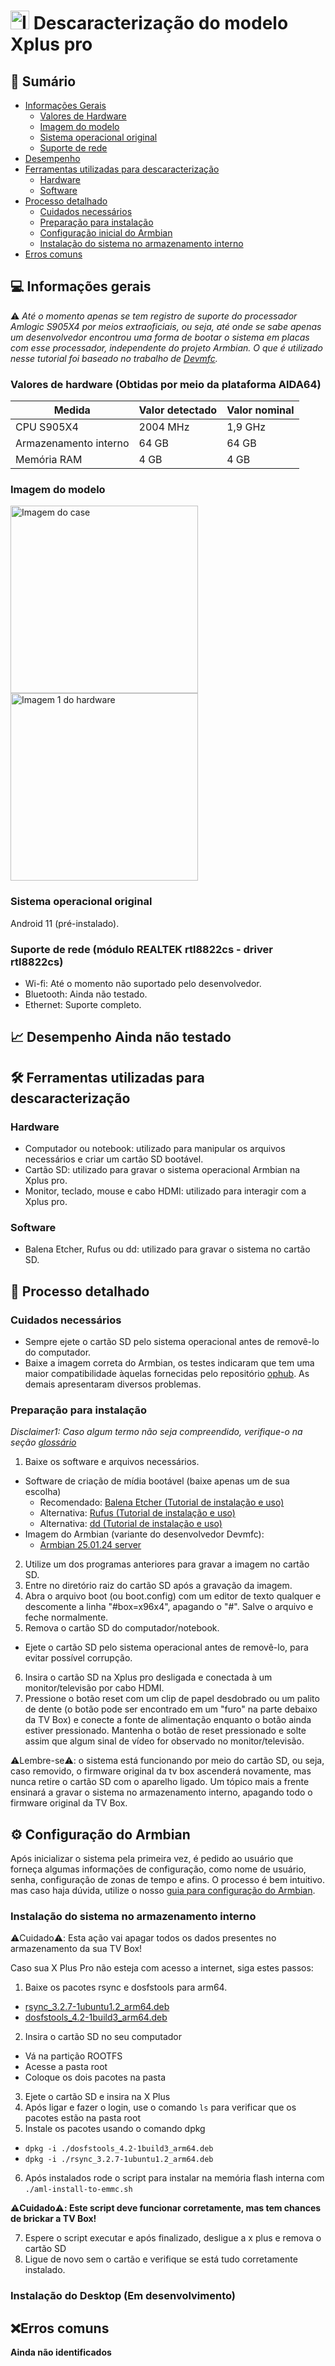 # <img src="https://github.com/user-attachments/assets/670f65d9-02a0-4135-96d1-3a953d144429" alt="Imagem do case" width="30"/> Descaracterização do modelo Xplus pro

## 🔎 Sumário

- [Informações Gerais](#-informações-gerais)
  - [Valores de Hardware](#valore-de-hardware)
  - [Imagem do modelo](#imagem-do-modelo)
  - [Sistema operacional original](#sistema-operacional-original)
  - [Suporte de rede](#suporte-de-rede)
- [Desempenho](#-desempenho)
- [Ferramentas utilizadas para descaracterização](#-ferramentas-utilizadas-para-descaracterização)
  - [Hardware](#hardware)
  - [Software](#software)
- [Processo detalhado](#-processo-detalhado)
  - [Cuidados necessários](#cuidados-necessários)
  - [Preparação para instalação](#preparação-para-instalação)
  - [Configuração inicial do Armbian](#Configuração-do-Armbian)
  - [Instalação do sistema no armazenamento interno](#instalação-do-sistema-no-armazenamento-interno)
- [Erros comuns](#-erros-comuns)

## 💻 Informações gerais 

⚠️ _Até o momento apenas se tem registro de suporte do processador Amlogic S905X4 por meios extraoficiais, ou seja, até onde se sabe apenas um desenvolvedor encontrou uma forma de bootar o sistema em placas com esse processador, independente do projeto Armbian. O que é utilizado nesse tutorial foi baseado no trabalho de [Devmfc](https://github.com/devmfc/debian-on-amlogic/releases)._

### Valores de hardware (Obtidas por meio da plataforma AIDA64)


| Medida                   | Valor detectado | Valor nominal |
| ------------------------ | --------------  | ------------- |
| CPU S905X4               |     2004 MHz    |     1,9 GHz   |
| Armazenamento interno    |       64 GB     |      64 GB    |
| Memória RAM              |      4 GB       |      4 GB     |



### Imagem do modelo

<img src="/.assets/Xplus pro-box.jpeg" alt="Imagem do case" width="300"/>
<img src="/.assets/Xplus pro-placa.jpeg" alt="Imagem 1 do hardware" width="300"/>


### Sistema operacional original

Android 11 (pré-instalado).

### Suporte de rede (módulo REALTEK rtl8822cs - driver rtl8822cs)
- Wi-fi: Até o momento não suportado pelo desenvolvedor.
- Bluetooth: Ainda não testado.<!-- Necessário confirmar -->
- Ethernet: Suporte completo.


## 📈 Desempenho **Ainda não testado**

 <!-- Necessário criar arquivo de metodologia e linkar aqui -->

## 🛠 Ferramentas utilizadas para descaracterização

### Hardware

- Computador ou notebook: utilizado para manipular os arquivos necessários e criar um cartão SD bootável.
- Cartão SD: utilizado para gravar o sistema operacional Armbian na Xplus pro.
- Monitor, teclado, mouse e cabo HDMI: utilizado para interagir com a Xplus pro.

### Software

- Balena Etcher, Rufus ou dd: utilizado para gravar o sistema no cartão SD.



## 📖 Processo detalhado


### Cuidados necessários

- Sempre ejete o cartão SD pelo sistema operacional antes de removê-lo do computador.
- Baixe a imagem correta do Armbian, os testes indicaram que tem uma maior compatibilidade àquelas fornecidas pelo repositório [ophub](https://github.com/ophub/amlogic-s9xxx-armbian/releases). As demais apresentaram diversos problemas.


### Preparação para instalação

_Disclaimer1: Caso algum termo não seja compreendido, verifique-o na seção [glossário](material-de-apoio/glossario.md)_


1. Baixe os software e arquivos necessários.
  - Software de criação de mídia bootável (baixe apenas um de sua escolha)
     - Recomendado: [Balena Etcher (Tutorial de instalação e uso)](https://etcher.balena.io/)
     - Alternativa: [Rufus (Tutorial de instalação e uso)](https://rufus.ie/pt_BR/)
     - Alternativa: [dd (Tutorial de instalação e uso)](https://medium.com/@emusyoka759/creating-a-bootable-usb-in-ubuntu-with-dd-9fb3debc0814)
  - Imagem do Armbian (variante do desenvolvedor Devmfc):
     - [Armbian 25.01.24 server](https://unioestebr-my.sharepoint.com/:u:/g/personal/renan_silva15_unioeste_br/Eco3WdFTjgFAl14BE9bawZUBg2zInYpoMgwentVV45L9tw?e=md5EBY ) 

    
2. Utilize um dos programas anteriores para gravar a imagem no cartão SD.
3. Entre no diretório raiz do cartão SD após a gravação da imagem.
4. Abra o arquivo boot (ou boot.config) com um editor de texto qualquer e descomente a linha "#box=x96x4", apagando o "#". Salve o arquivo e feche normalmente.
5. Remova o cartão SD do computador/notebook.
  - Ejete o cartão SD pelo sistema operacional antes de removê-lo, para evitar possível corrupção. 
6. Insira o cartão SD na Xplus pro desligada e conectada à um monitor/televisão por cabo HDMI.
7. Pressione o botão reset com um clip de papel desdobrado ou um palito de dente (o botão pode ser encontrado em um "furo" na parte debaixo da TV Box) e conecte a fonte de alimentação enquanto o botão ainda estiver pressionado. Mantenha o botão de reset pressionado e solte assim que algum sinal de vídeo for observado no monitor/televisão.



⚠️Lembre-se⚠️: o sistema está funcionando por meio do cartão SD, ou seja, caso removido, o firmware original da tv box ascenderá novamente, mas nunca retire o cartão SD com o aparelho ligado. Um tópico mais a frente ensinará a gravar o sistema no armazenamento interno, apagando todo o firmware original da TV Box.


## ⚙️ Configuração do Armbian

Após inicializar o sistema pela primeira vez, é pedido ao usuário que forneça algumas informações de configuração, como nome de usuário, senha, configuração de zonas de tempo e afins. O processo é bem intuitivo. mas caso haja dúvida, utilize o nosso [guia para configuração do Armbian](#).

### Instalação do sistema no armazenamento interno

⚠️Cuidado⚠️: Esta ação vai apagar todos os dados presentes no armazenamento da sua TV Box!

Caso sua X Plus Pro não esteja com acesso a internet, siga estes passos:

1. Baixe os pacotes rsync e dosfstools para arm64.
  - [rsync_3.2.7-1ubuntu1.2_arm64.deb](https://ubuntu.pkgs.org/24.04/ubuntu-updates-main-arm64/rsync_3.2.7-1ubuntu1.2_arm64.deb.html)
  - [dosfstools_4.2-1build3_arm64.deb](https://ubuntu.pkgs.org/22.04/ubuntu-main-arm64/dosfstools_4.2-1build3_arm64.deb.html)
2. Insira o cartão SD no seu computador
  - Vá na partição ROOTFS
  - Acesse a pasta root
  - Coloque os dois pacotes na pasta
3. Ejete o cartão SD e insira na X Plus
4. Após ligar e fazer o login, use o comando ```ls``` para verificar que os pacotes estão na pasta root
5. Instale os pacotes usando o comando dpkg
  - ```dpkg -i ./dosfstools_4.2-1build3_arm64.deb```
  - ```dpkg -i ./rsync_3.2.7-1ubuntu1.2_arm64.deb```
6. Após instalados rode o script para instalar na memória flash interna com ```./aml-install-to-emmc.sh```

**⚠️Cuidado⚠️: Este script deve funcionar corretamente, mas tem chances de brickar a TV Box!**

7. Espere o script executar e após finalizado, desligue a x plus e remova o cartão SD
8. Ligue de novo sem o cartão e verifique se está tudo corretamente instalado.

### Instalação do Desktop (Em desenvolvimento)

<!--Até o momento, não sei como instalar o desktop, essa distro do Armbian vem com um script chamado desktop_minimal.sh mas esse precisa de internet,
e pra instalar o driver de internet precisa de inumeros outros pacotes,
se alguém tiver paciência de ir atrás disso ou perguntar pros veteranos por favor adicionem aqui 🥀-->

## ❌Erros comuns

**Ainda não identificados**




